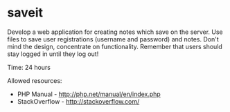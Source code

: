 # saveit
Develop a web application for creating notes which save on the server. 
Use files to save user registrations (username and password) and notes. 
Don't mind the design, concentrate on functionality. 
Remember that users should stay logged in until they log out!

Time: 24 hours

Allowed resources:
- PHP Manual - http://php.net/manual/en/index.php
- StackOverflow - http://stackoverflow.com/

